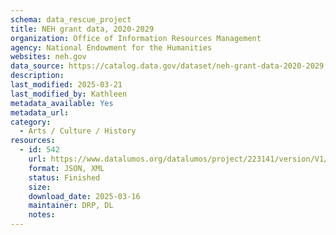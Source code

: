 ```yaml
---
schema: data_rescue_project 
title: NEH grant data, 2020-2029
organization: Office of Information Resources Management
agency: National Endowment for the Humanities
websites: neh.gov
data_source: https://catalog.data.gov/dataset/neh-grant-data-2020-2029
description: 
last_modified: 2025-03-21
last_modified_by: Kathleen
metadata_available: Yes
metadata_url: 
category:
  - Arts / Culture / History
resources:
  - id: 542
    url: https://www.datalumos.org/datalumos/project/223141/version/V1/view
    format: JSON, XML
    status: Finished
    size: 
    download_date: 2025-03-16
    maintainer: DRP, DL
    notes: 
---
```

